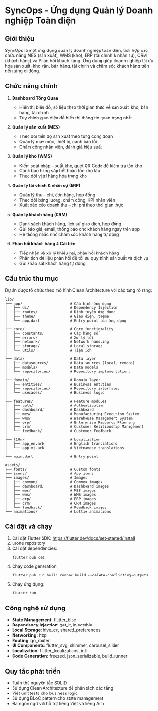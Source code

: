 # SyncOps - Ứng dụng Quản lý Doanh nghiệp Toàn diện

## Giới thiệu

SyncOps là một ứng dụng quản lý doanh nghiệp toàn diện, tích hợp các chức năng MES (sản xuất), WMS (kho), ERP (tài chính & nhân sự), CRM (khách hàng) và Phản hồi khách hàng. Ứng dụng giúp doanh nghiệp tối ưu hóa sản xuất, kho vận, bán hàng, tài chính và chăm sóc khách hàng trên nền tảng di động.

## Chức năng chính

1. **Dashboard Tổng Quan**
   - Hiển thị biểu đồ, số liệu theo thời gian thực về sản xuất, kho, bán hàng, tài chính
   - Tùy chỉnh giao diện để hiển thị thông tin quan trọng nhất

2. **Quản lý sản xuất (MES)**
   - Theo dõi tiến độ sản xuất theo từng công đoạn
   - Quản lý máy móc, thiết bị, cảnh báo lỗi
   - Chấm công nhân viên, đánh giá hiệu suất

3. **Quản lý kho (WMS)**
   - Kiểm soát nhập – xuất kho, quét QR Code để kiểm tra tồn kho
   - Cảnh báo hàng sắp hết hoặc tồn kho lâu
   - Theo dõi vị trí hàng hóa trong kho

4. **Quản lý tài chính & nhân sự (ERP)**
   - Quản lý thu – chi, đơn hàng, hợp đồng
   - Theo dõi bảng lương, chấm công, KPI nhân viên
   - Xuất báo cáo doanh thu – chi phí theo thời gian thực

5. **Quản lý khách hàng (CRM)**
   - Danh sách khách hàng, lịch sử giao dịch, hợp đồng
   - Gửi báo giá, email, thông báo cho khách hàng ngay trên app
   - Hệ thống nhắc nhở chăm sóc khách hàng tự động

6. **Phản hồi khách hàng & Cải tiến**
   - Tiếp nhận và xử lý khiếu nại, phản hồi khách hàng
   - Phân tích dữ liệu phản hồi để tối ưu quy trình sản xuất và dịch vụ
   - Gửi khảo sát khách hàng tự động

## Cấu trúc thư mục

Dự án được tổ chức theo mô hình Clean Architecture với các tầng rõ ràng:

```
lib/
├── app/                      # Cấu hình ứng dụng
│   ├── di/                   # Dependency Injection
│   ├── routes/               # Định tuyến ứng dụng
│   ├── theme/                # Giao diện, theme
│   └── app.dart              # Entry point của ứng dụng
│
├── core/                     # Core functionality
│   ├── constants/            # Các hằng số
│   ├── errors/               # Xử lý lỗi
│   ├── network/              # Network handling
│   ├── storage/              # Local storage
│   └── utils/                # Tiện ích
│
├── data/                     # Data layer
│   ├── datasources/          # Data sources (local, remote)
│   ├── models/               # Data models
│   └── repositories/         # Repository implementations
│
├── domain/                   # Domain layer
│   ├── entities/             # Business entities
│   ├── repositories/         # Repository interfaces
│   └── usecases/             # Business logic
│
├── features/                 # Feature modules
│   ├── auth/                 # Authentication
│   ├── dashboard/            # Dashboard
│   ├── mes/                  # Manufacturing Execution System
│   ├── wms/                  # Warehouse Management System
│   ├── erp/                  # Enterprise Resource Planning
│   ├── crm/                  # Customer Relationship Management
│   └── feedback/             # Customer Feedback
│
├── l10n/                     # Localization
│   ├── app_en.arb            # English translations
│   └── app_vi.arb            # Vietnamese translations
│
└── main.dart                 # Entry point

assets/
├── fonts/                    # Custom fonts
├── icons/                    # App icons
├── images/                   # Images
│   ├── common/               # Common images
│   ├── dashboard/            # Dashboard images
│   ├── mes/                  # MES images
│   ├── wms/                  # WMS images
│   ├── erp/                  # ERP images
│   ├── crm/                  # CRM images
│   └── feedback/             # Feedback images
└── animations/               # Lottie animations
```

## Cài đặt và chạy

1. Cài đặt Flutter SDK: https://flutter.dev/docs/get-started/install
2. Clone repository
3. Cài đặt dependencies:
   ```
   flutter pub get
   ```
4. Chạy code generation:
   ```
   flutter pub run build_runner build --delete-conflicting-outputs
   ```
5. Chạy ứng dụng:
   ```
   flutter run
   ```

## Công nghệ sử dụng

- **State Management**: flutter_bloc
- **Dependency Injection**: get_it, injectable
- **Local Storage**: hive_ce, shared_preferences
- **Networking**: http
- **Routing**: go_router
- **UI Components**: flutter_svg, shimmer, carousel_slider
- **Localization**: flutter_localizations, intl
- **Code Generation**: freezed, json_serializable, build_runner

## Quy tắc phát triển

- Tuân thủ nguyên tắc SOLID
- Sử dụng Clean Architecture để phân tách các tầng
- Viết unit tests cho business logic
- Sử dụng BLoC pattern cho state management
- Đa ngôn ngữ với hỗ trợ tiếng Việt và tiếng Anh
